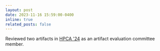 ```yaml
---
layout: post
date: 2023-11-16 15:59:00-0400
inline: true
related_posts: false
---
```


Reviewed two artifacts in [HPCA '24](https://www.hpca-conf.org/2024/) as an artifact evaluation committee member.
